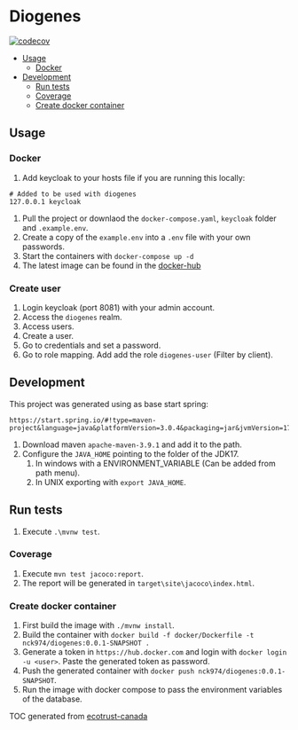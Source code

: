 # Diogenes

[![codecov](https://codecov.io/github/nck974/diogenes/branch/main/graph/badge.svg?token=XDI3M0M5AE)](https://codecov.io/github/nck974/diogenes)

- [Usage](#usage)
  - [Docker](#docker)
- [Development](#development)
  - [Run tests](#run-tests)
  - [Coverage](#coverage)
  - [Create docker container](#create-docker-container)

## Usage

### Docker

1. Add keycloak to your hosts file if you are running this locally:

  ```shell
  # Added to be used with diogenes
  127.0.0.1 keycloak
  ```

1. Pull the project or downlaod the `docker-compose.yaml`, `keycloak` folder and `.example.env`.
1. Create a copy of the `example.env` into a `.env` file with your own passwords.
1. Start the containers with `docker-compose up -d`
1. The latest image can be found in the [docker-hub](https://hub.docker.com/r/nck974/diogenes/tags)

### Create user

1. Login keycloak (port 8081) with your admin account.
1. Access the  `diogenes` realm.
1. Access users.
1. Create a user.
1. Go to credentials and set a password.
1. Go to role mapping. Add add the role `diogenes-user` (Filter by client).

## Development

This project was generated using as base start spring:

```properties
https://start.spring.io/#!type=maven-project&language=java&platformVersion=3.0.4&packaging=jar&jvmVersion=17&groupId=io.nck&artifactId=diogenes&name=diogenes&description=Demo%20project%20for%20Spring%20Boot&packageName=io.nck.diogenes&dependencies=web]
```

1. Download maven `apache-maven-3.9.1` and add it to the path.
1. Configure the `JAVA_HOME` pointing to the folder of the JDK17.
    1. In windows with a ENVIRONMENT_VARIABLE (Can be added from path menu).
    1. In UNIX exporting with `export JAVA_HOME`.

## Run tests

1. Execute `.\mvnw test`.

### Coverage

1. Execute `mvn test jacoco:report`.
1. The report will be generated in `target\site\jacoco\index.html`.

### Create docker container

1. First build the image with `./mvnw install`.
1. Build the container with `docker build -f docker/Dockerfile -t nck974/diogenes:0.0.1-SNAPSHOT .`
1. Generate a token in `https://hub.docker.com` and login with `docker login -u <user>`. Paste the generated token as password.
1. Push the generated container with `docker push nck974/diogenes:0.0.1-SNAPSHOT`.
1. Run the image with docker compose to pass the environment variables of the database.

TOC generated from [ecotrust-canada](https://ecotrust-canada.github.io/markdown-toc/)
